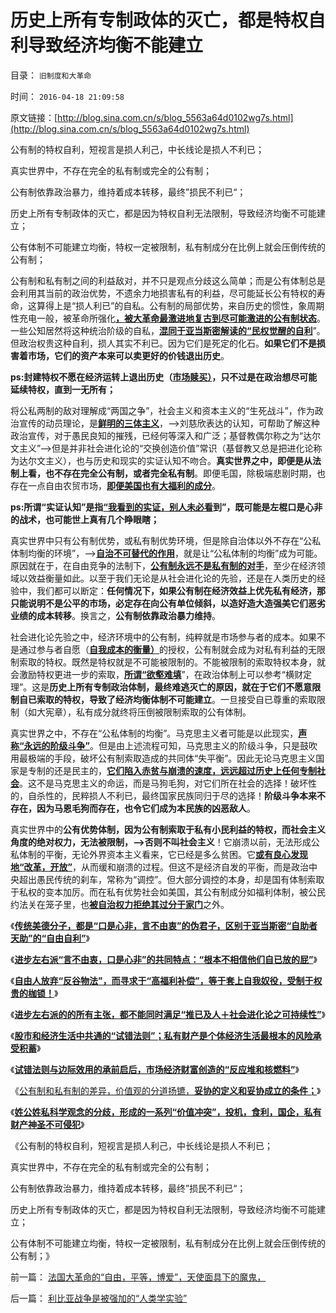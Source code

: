 # 历史上所有专制政体的灭亡，都是特权自利导致经济均衡不能建立

目录： `旧制度和大革命` 

时间： `2016-04-18 21:09:58` 

原文链接：[http://blog.sina.com.cn/s/blog_5563a64d0102wg7s.html](http://blog.sina.com.cn/s/blog_5563a64d0102wg7s.html)

公有制的特权自利，短视言是损人利己，中长线论是损人不利已；

真实世界中，不存在完全的私有制或完全的公有制；

公有制依靠政治暴力，维持着成本转移，最终”损民不利已“；

历史上所有专制政体的灭亡，都是因为特权自利无法限制，导致经济均衡不可能建立；

公有体制不可能建立均衡，特权一定被限制，私有制成分在比例上就会压倒传统的公有制；

公有制和私有制之间的利益敌对，并不只是观点分歧这么简单；而是公有体制总是会利用其当前的政治优势，不遗余力地损害私有的利益，尽可能延长公有特权的寿命，这算得上是“损人利已”的自私。公有制的局部优势，来自历史的惯性，象周期性充电一般，被革命所强化[**，被大革命最激进地复古到尽可能激进的公有制状态**](../../../2015/9/27/大革命是旧制度最顽强的生命力；.md)。一些公知居然将这种统治阶级的自私，[**混同于亚当斯密解读的“民权觉醒的自利**](../../../2016/4/10/“左派特权自利”，区别于亚当斯密“自助者天助”的“自由自利”.md)”。但政治权贵这种自利，损人其实不利已。因为它们是死定的化石。**如果它们不是损害着市场，它们的资产本来可以卖更好的价钱退出历史**。

**ps:封建特权不愿在经济运转上退出历史（[**市场赎买）**](../../../2014/9/28/明治维新赎买特权为了不妥协，镇压血酬的成功的改革经验.md)，只不过是在政治想尽可能延续特权，直到一无所有；**

将公私两制的敌对理解成“两国之争”，社会主义和资本主义的“生死战斗”，作为政治宣传的动员理论，是[**鲜明的三体主义**](../../../2016/3/27/地缘政治误区中的“海权论，钓鱼岛主义，第几岛链……”.md)，——>刘慈欣表达的认知，可帮助了解这种政治宣传，对于愚民良知的摧残，已经何等深入和广泛；基督教偶尔称之为“达尔文主义”——>但是并非社会进化论的“交换创造价值”常识（基督教又总是把进化论称为达尔文主义），也与历史和现实的实证认知不吻合。**真实世界之中，即便是从法制上看，也不存在完全公有制，或者完全私有制**。即便毛国，除极端悲剧时期，也存在一点自由农贸市场，[**即便美国也有大福利的成分**](../../../2015/11/2/里根为美国留下的BUG，“和平红利”的泡沫的金融风暴.md)。

**ps:所谓“实证认知”是指[**“我看到的实证，别人未必看**](../../../2010/6/22/你的实证不是我的实证;实证主义也是理性主义.md)到”，既可能是左棍口是心非的战术，也可能世上真有几个睁眼瞎；**

真实世界中只有公有制优势，或私有制优势环境，但是除自治体以外不存在“公私体制均衡的环境”，——>[**自治不可替代的作用**](../../../2008/7/5/户籍制度是社区自治权的要素替代.md)，就是让“公私体制的均衡”成为可能。原因就在于，在自由竞争的法制下，[**公有制永远不是私有制的对手**](../../../2016/4/9/消耗战的胜负，取决于双方市场经济的自由度的竞争.md)，至少在经济领域以效益衡量如此。以至于我们无论是从社会进化论的先验，还是在人类历史的经验中，我们都可以断定：**任何情况下，如果公有制在经济效益上优先私有经济，那只能说明不是公平的市场，必定存在向公有单位倾斜，以造好造大造强美它们恶劣业绩的成本转移**。换言之，**公有制依靠政治暴力维持**。

社会进化论先验之中，经济环境中的公有制，纯粹就是市场参与者的成本。如果不是通过参与者自愿（[**自我成本的衡量）**](../../../2013/4/14/成本是个体利益感受的痛苦.md)的授权，公有制就会成为对私有利益的无限制索取的特权。既然是特权就是不可能被限制的。不能被限制的索取特权本身，就会激励特权更进一步的索取，[**所谓“欲壑难填**](../../../2014/4/30/社科院招认，公务员阶级收入偏高，集体腐败，同欲壑难填.md)”，在政治体制上可以参考“横财定理”。这是**历史上所有专制政治体制，最终难逃灭亡的原因，就在于它们不愿意限制自已索取的特权，导致了经济均衡体制不可能建立**。一旦接受自已尊重的索取限制（如大宪章），私有成分就终将压倒被限制索取的公有体制。

真实世界之中，不存在“公私体制的均衡”。马克思主义者可能是以此现实，[**声称“永远的阶级斗争”**](../../../2014/1/25/侵略的定义，有对外的侵略，更有对内的侵略.md)。但是由上述流程可知，马克思主义的阶级斗争，只是鼓吹用最极端的手段，破坏公有制索取造成的共同体“失平衡”。因此无论马克思主义国家是专制的还是民主的，[**它们陷入赤贫与崩溃的速度，远远超过历史上任何专制社会**](../../../2012/8/22/天堂，地狱，信仰，个人主义.md)。这不是马克思主义的命运，而是马狗毛狗，对它们所在社会的选择！破坏性的，自杀性的，民粹损人不利已，最终国家民族同归于尽的选择！**阶级斗争本来不存在，因为马恩毛狗而存在，也令它们成为本民族的凶恶敌人**。

真实世界中的**公有优势体制，因为公有制索取于私有小民利益的特权，而社会主义角度的绝对权力，无法被限制，——>否则不叫社会主义**！它崩溃以前，无法形成公私体制的平衡，无论外界资本主义看来，它已经是多么贫困。它[**或有良心发现地“改革，开放”**](../../../2009/12/10/80年代的改革和就业途径和失业.md)，从而缓和崩溃的过程。但这不是经济自发的平衡，而是政治中央超出愚民传统的刹车，常称为“调控”。但大部分调控的本身，却是国有体制索取于私权的变本加厉。而在私有优势社会如美国，其公有制成分如福利体制，被公民约法关在笼子里，也[**被自治权力拒绝其过分于家门**](../../../2009/9/1/为什么地方财政社会保障排外是理所当然的.md)之外。

《[**传统美德分子，都是“口是心非，言不由衷”的伪君子，区别于亚当斯密“自助者天助”的“自由自利”**](../../../2016/4/10/“左派特权自利”，区别于亚当斯密“自助者天助”的“自由自利”.md)》

《[**进步左右派“言不由衷，口是心非”的共同特点：“根本不相信他们自已放的屁”**](../../../2016/4/11/进步左右派“根本不相信他们自已放的屁”.md)》

《[**自由人放弃“反谷物法”，而寻求于“高福利补偿”，等于套上自我奴役，受制于权贵的枷锁！**](../../../2016/4/12/求魔成鬼的“民粹，特权索取，福利主义”.md)》

《[**进步左右派的的所有主张，都不能同时满足“推已及人＋社会进化论之可持续性”**](../../../2016/4/13/自由人政治诉求的两个特征（推已及人＋社会进化论）.md)》

《[**股市和经济生活中共通的“试错法则”；私有财产是个体经济生活最根本的风险承受积蓄**](../../../2016/4/14/股市和经济生活中共通的“试错法则”；.md)》

《[**试错法则与边际效用的承前启后，市场经济财富创造的“反应堆和核燃料”**](../../../2016/4/15/试错法则与边际效用的承前启后.md)》

《[公有制和私有制的差异，价值观的分道扬镳，**妥协的定义和妥协成立的条件；**](../../../2016/4/16/姓公姓私的“科学分歧”，妥协的定义和妥协成立的条件；.md)》

《[**姓公姓私科学观念的分歧，形成的一系列“价值冲突”，投机，食利，国企，私有财产神圣不可侵犯**](../../../2016/4/17/姓公姓私科学观念的分歧，形成现实中一系列“价值冲突”；.md)》

《公有制的特权自利，短视言是损人利己，中长线论是损人不利已；

真实世界中，不存在完全的私有制或完全的公有制；

公有制依靠政治暴力，维持着成本转移，最终”损民不利已“；

历史上所有专制政体的灭亡，都是因为特权自利无法限制，导致经济均衡不可能建立；

公有体制不可能建立均衡，特权一定被限制，私有制成分在比例上就会压倒传统的公有制；》

前一篇： [法国大革命的“自由，平等，博爱”，天使面具下的魔鬼，](../../../2016/4/27/法国大革命的“自由，平等，博爱”，天使面具下的魔鬼，.md)

后一篇： [利比亚战争是被强加的“人类学实验”](../../../2016/4/12/利比亚战争是被强加的“人类学实验”.md)


